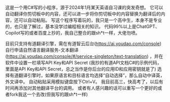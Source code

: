 这是一个用C#写的小程序，源于2024年1月某天英语自习课的突发奇想。
它可以自动翻译你剪切板中的内容，还可以进一步将你剪切板中的内容替换为翻译后的内容，还可以自动粘贴。
写这个程序写着玩的，我只是一个高中生，本身不是专业的，也只是了解过，基本没学过编程相关的知识。
代码99%以上是ChatGPT、Copilot写的或者百度上抄的，我自己整合的跟sh*t一样，大佬勿喷。

目前只支持有道翻译引擎，需在有道智云后台(https://ai.youdao.com/console) 自行申请自然语言翻译服务-文本翻译 (https://ai.youdao.com/console/#/service-singleton/text-translation) ，并在软件中设置一栏填写API Key和API Secret
(我抄的有道API文档C#的示例代码，里面是API Key和API Secret，总之当作是你后台的应用ID和应用密钥就是了)
选择有道翻译引擎时，如果原语言和目标语言均选择“自动选择”，那么自动中译英，外文译中。
自动粘贴采用模拟键盘按下Ctrl+V。
我目前高三，快高考了，以后有时间再添加对其他翻译平台的调用。
或者有人感兴趣的话可以重写一个更好的或者fork我这一个去改(但我写的跟sh*t一样)


